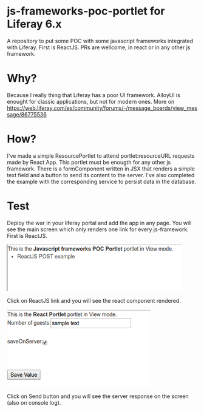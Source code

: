 # js-frameworks-poc-portlet for Liferay 6.x
A repository to put some POC with some javascript frameworks integrated with Liferay. First is ReactJS. PRs are wellcome, in react or in any other js framework.

# Why?
Because I really thing that Liferay has a poor UI framework. AlloyUI is enought for classic applications, but not for modern ones.
More on https://web.liferay.com/es/community/forums/-/message_boards/view_message/86775536

# How?
I've made a simple ResourcePortlet to attend portlet:resourceURL requests made by React App. This portlet must be enougth for any other js framework. 
There is a formComponent written in JSX that renders a simple text field and a button to send its content to the server. I've also completed the example with the corresponding service to persist data in the database.

# Test
Deploy the war in your liferay portal and add the app in any page. 
You will see the main screen which only renders one link for every js-framework. 
First is ReactJS.

![Main screen](https://github.com/dtodo1paco/js-frameworks-poc-portlet/blob/master/screenshots/main.png "Main screen")

Click on ReactJS link and you will see the react component rendered.

![ReactJS component](https://github.com/dtodo1paco/js-frameworks-poc-portlet/blob/master/screenshots/react.png "ReactJS component")

Click on Send button and you will see the server response on the screen (also on console log).



